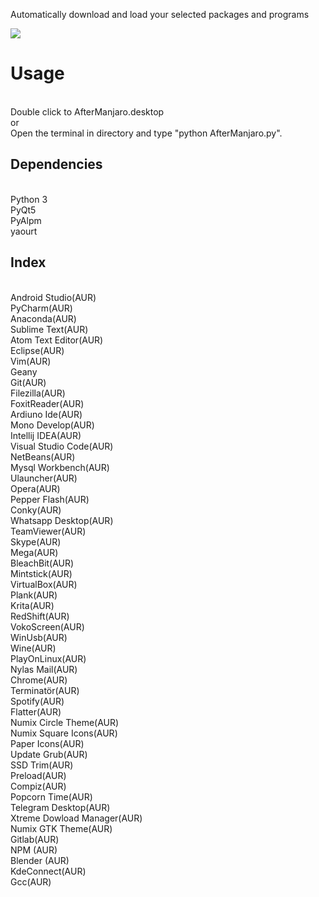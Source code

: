 Automatically download and load your selected packages and programs
<br />

<img src="https://scontent-otp1-1.xx.fbcdn.net/v/t1.0-0/s480x480/18765674_906274342853162_816537370016055792_n.jpg?oh=e634c291f7557c37513dac17dfd79a70&oe=59DF32A6"/>
<h1>Usage</h1>
<br />
Double click to AfterManjaro.desktop
<br />
or
<br />
Open the terminal in directory and type "python AfterManjaro.py".

<br />

<h2>Dependencies</h2>
<br />
Python 3
<br />
PyQt5
<br />
PyAlpm
<br />
yaourt

<h2>Index</h2>
<br />
Android Studio(AUR)
<br />
PyCharm(AUR)
<br />
Anaconda(AUR)
<br />
Sublime Text(AUR)
<br />
Atom Text Editor(AUR)
<br />
Eclipse(AUR)
<br />
Vim(AUR)
<br />
Geany
<br />
Git(AUR)
<br />
Filezilla(AUR)
<br />
FoxitReader(AUR)
<br />
Ardiuno Ide(AUR)
<br />
Mono Develop(AUR)
<br />
Intellij IDEA(AUR)
<br />
Visual Studio Code(AUR)
<br />
NetBeans(AUR)
<br />
Mysql Workbench(AUR)
<br />
Ulauncher(AUR)
<br />
Opera(AUR)
<br />
Pepper Flash(AUR)
<br />
Conky(AUR)
<br />
Whatsapp Desktop(AUR)
<br />
TeamViewer(AUR)
<br />
Skype(AUR)
<br />
Mega(AUR)
<br />
BleachBit(AUR)
<br />
Mintstick(AUR)
<br />
VirtualBox(AUR)
<br />
Plank(AUR)
<br />
Krita(AUR)
<br />
RedShift(AUR)
<br />
VokoScreen(AUR)
<br />
WinUsb(AUR)
<br />
Wine(AUR)
<br />
PlayOnLinux(AUR)
<br />
Nylas Mail(AUR)
<br />
Chrome(AUR)
<br />
Terminatör(AUR)
<br />
Spotify(AUR)
<br />
Flatter(AUR)
<br />
Numix Circle Theme(AUR)
<br />
Numix Square Icons(AUR)
<br />
Paper Icons(AUR)
<br />
Update Grub(AUR)
<br />
SSD Trim(AUR)
<br />
Preload(AUR)
<br />
Compiz(AUR)
<br />
Popcorn Time(AUR)
<br />
Telegram Desktop(AUR)
<br />
Xtreme Dowload Manager(AUR)
<br />
Numix GTK Theme(AUR)
<br />
Gitlab(AUR)
<br />
NPM (AUR)
<br />
Blender (AUR)
<br />
KdeConnect(AUR)
<br />
Gcc(AUR)
